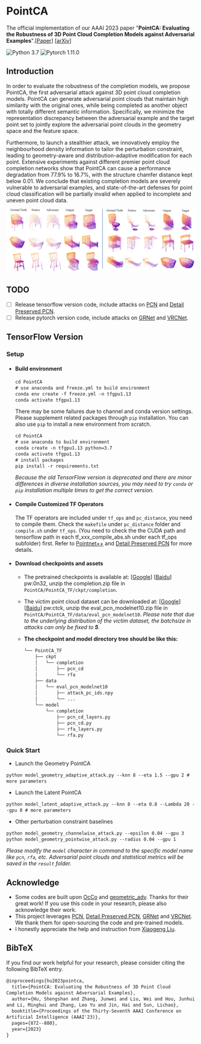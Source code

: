 # PointCA

The official implementation of our AAAI 2023 paper "**PointCA: Evaluating the Robustness of 3D Point Cloud Completion Models against Adversarial Examples**".[[Paper](https://ojs.aaai.org/index.php/AAAI/article/view/25166)] [[arXiv](https://arxiv.org/abs/2211.12294)]

![Python 3.7](https://img.shields.io/badge/python-3.7-blue.svg?style=flat) ![Pytorch 1.11.0](https://img.shields.io/badge/tensorflow-1.13-red.svg?style=flat)

## Introduction

In order to evaluate the robustness of the completion models, we propose PointCA, the first adversarial attack against 3D point cloud completion models. PointCA can generate adversarial point clouds that maintain high similarity with the original ones, while being completed as another object with totally different semantic information. Specifically, we minimize the representation discrepancy between the adversarial example and the target point set to jointly explore the adversarial point clouds in the geometry space and the feature space.

Furthermore, to launch a stealthier attack, we innovatively employ the neighbourhood density information to tailor the perturbation constraint, leading to geometry-aware and distribution-adaptive modification for each point. Extensive experiments against different premier point cloud completion networks show that PointCA can cause a performance degradation from 77.9% to 16.7%, with the structure chamfer distance kept  below 0.01. We conclude that existing completion models are severely vulnerable to adversarial examples, and state-of-the-art defenses for point cloud classification will be partially invalid when applied to incomplete and uneven point cloud data. 

<img src="visualization.png" style="zoom:60%;" />

## TODO

- [ ] Release tensorflow version code, include attacks on [PCN](https://arxiv.org/abs/1808.00671) and [Detail Preserved PCN](https://arxiv.org/abs/2007.02374).
- [ ] Release pytorch version code, include attacks on [GRNet](https://arxiv.org/abs/2006.03761) and [VRCNet](https://arxiv.org/abs/2104.10154).

## TensorFlow Version

###  Setup

- #### Build environment

  ```shell
  cd PointCA
  # use anaconda and freeze.yml to build environment 
  conda env create -f freeze.yml -n tfgpu1.13
  conda activate tfgpu1.13
  ```
  
  There may be some failures due to channel and conda version settings. Please supplement related packages through `pip` installation. You can also use `pip` to install a new environment from scratch.
  
  ```shell
  cd PointCA
  # use anaconda to build environment 
  conda create -n tfgpu1.13 python=3.7
  conda activate tfgpu1.13
  # install packages
  pip install -r requirements.txt
  ```
  
  *Because the old TensorFlow version is deprecated and there are minor differences in diverse installation sources, you may need to try `conda` or `pip` installation multiple times to get the correct version.*

- #### Compile Customized TF Operators

  The TF operators are included under `tf_ops` and `pc_distance`, you need to compile them. Check the `makefile` under `pc_distance` folder and `compile.sh` under `tf_ops`. (You need to check the the CUDA path and tensorflow path in each  tf_xxx_compile_abs.sh under each tf_ops subfolder) first. Refer to [Pointnet++](https://github.com/charlesq34/pointnet2) and [Detail Preserved PCN](https://github.com/XLechter/Detail-Preserved-Point-Cloud-Completion-via-SFA) for more details.

- #### Download checkpoints and assets

  - The pretrained checkpoints is available at: [[Google](https://drive.google.com/file/d/10W6ciGw9vCSXgyt74inSN-vGrDjOZySq/view?usp=sharing)] [[Baidu](https://pan.baidu.com/s/1hrf_zVIczhlq8VZEDuCnvg)] pw:0n32, unzip the completion.zip file in ```PointCA/PointCA_TF/ckpt/completion```.

  - The victim point cloud dataset can be downloaded at: [[Google](https://drive.google.com/file/d/1JhpPLalrTQeUJJ7ub9zhqp6Vlwiorwnj/view?usp=sharing)] [[Baidu](https://pan.baidu.com/s/1HSXV51DWouUXAFhgc9lY1w)] pw:ctck, unzip the eval_pcn_modelnet10.zip file in ```PointCA/PointCA_TF/data/eval_pcn_modelnet10```. *Please note that due to the underlying distribution of the victim dataset, the batchsize in attacks can only be fixed to **5**.*

  - **The  checkpoint and model directory tree should be like this:**

    ```
    └── PointCA_TF
        ├── ckpt
        │   └── completion
        │       ├── pcn_cd
        │       └── rfa
        ├── data
        │   └── eval_pcn_modelnet10
        │       ├── attack_pc_ids.npy
        │       └── ...
        └── model
            └── completion
                ├── pcn_cd_layers.py
                ├── pcn_cd.py
                ├── rfa_layers.py
                └── rfa.py
    ```

### Quick Start

- Launch the Geometry PointCA

```
python model_geometry_adaptive_attack.py --knn 8 --eta 1.5 --gpu 2 # more parameters
```

- Launch the Latent PointCA

```
python model_latent_adaptive_attack.py --knn 8 --eta 0.8 --Lambda 20 --gpu 0 # more parameters
```

- Other perturbation constraint baselines

```
python model_geometry_channelwise_attack.py --epsilon 0.04 --gpu 3
python model_geometry_pointwise_attack.py --radius 0.04 --gpu 1
```

*Please modify the `model` character in command to the specific model name like `pcn`, `rfa`,  etc. Adversarial point clouds and statistical metrics will be saved in the `result` folder.*

## Acknowledge

- Some codes are built upon [OcCo](https://github.com/hansen7/OcCo) and [geometric_adv](https://github.com/itailang/geometric_adv). Thanks for their great work! If you use this code in your research, please also acknowledge their work.
- This project leverages [PCN](https://github.com/wentaoyuan/pcn), [Detail Preserved PCN](https://github.com/XLechter/Detail-Preserved-Point-Cloud-Completion-via-SFA/tree/master), [GRNet](https://github.com/hzxie/GRNet) and [VRCNet](https://github.com/paul007pl/VRCNet). We thank them for open-sourcing the code and pre-trained models.
- I honestly appreciate the help and instruction from [Xiaogeng Liu](https://sheltonliu-n.github.io/).

## BibTeX 

If you find our work helpful for your research, please consider citing the following BibTeX entry.

```
@inproceedings{hu2023pointca,
  title={PointCA: Evaluating the Robustness of 3D Point Cloud Completion Models against Adversarial Examples},
  author={Hu, Shengshan and Zhang, Junwei and Liu, Wei and Hou, Junhui and Li, Minghui and Zhang, Leo Yu and Jin, Hai and Sun, Lichao},
  booktitle={Proceedings of the Thirty-Seventh AAAI Conference on Artificial Intelligence (AAAI'23)},
  pages={872--880},
  year={2023}
}
```
